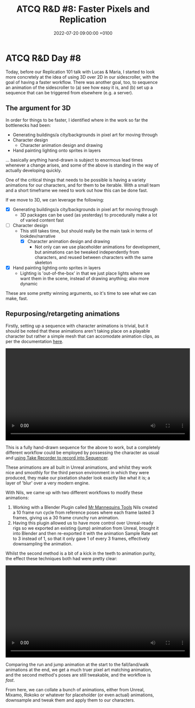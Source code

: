 ﻿---
layout: post 
title:  "ATCQ R&D #8: Faster Pixels and Replication"
date:   2022-07-20 09:00:00 +0100 
categories: [unreal, atcq, blender]
---

# ATCQ R&D Day #8

Today, before our Replication 101 talk with Lucas & Maria, I started to look more concretely at the idea of using 3D over 2D in our sidescroller, with the goal of having a faster workflow. There was another goal, too, to sequence an animation of the sidescroller to (a) see how easy it is, and (b) set up a sequence that can be triggered from elsewhere (e.g. a server). 

## The argument for 3D

In order for things to be faster, I identified where in the work so far the bottlenecks had been:

- Generating buildings/a city/backgrounds in pixel art for moving through
- Character design
  - Character animation design and drawing
- Hand painting lighting onto sprites in layers

... basically anything hand-drawn is subject to enormous lead times whenever a change arises, and some of the above is standing in the way of actually developing quickly.

One of the critical things that needs to be possible is having a variety animations for our characters, and for them to be iterable. With a small team and a short timeframe we need to work out how this can be done fast.

If we move to 3D, we can leverage the following:

- [x] Generating buildings/a city/backgrounds in pixel art for moving through
  - 3D packages can be used (as yesterday) to procedurally make a lot of varied content fast
- [ ] Character design
  - This still takes time, but should really be the main task in terms of lookdev/narrative
      - [x] Character animation design and drawing
        - Not only can we use placeholder animations for development, but animations can be tweaked independently from characters, and reused between characters with the same skeleton
- [x] Hand painting lighting onto sprites in layers
  - Lighting is 'out-of-the-box' in that we just place lights where we want them in the scene, instead of drawing anything; also more dynamic

These are some pretty winning arguments, so it's time to see what we can make, fast.

## Repurposing/retargeting animations

Firstly, setting up a sequence with character animations is trivial, but it should be noted that these animations aren't taking place on a playable character but rather a simple mesh that can accomodate animation clips, as per the documentation [here](https://docs.unrealengine.com/5.0/en-US/how-to-add-cinematic-animation-to-a-character-in-unreal-engine/).

<video controls width="600">
    <source src="/docs/assets/videos/2022-07-20 12-10-51-1.webm" 
            type="video/webm">
</video>

This is a fully hand-drawn sequence for the above to work, but a completely different workflow could be employed by possessing the character as usual and [using Take Recorder to record into Sequencer](https://docs.unrealengine.com/5.0/en-US/record-gameplay-in-unreal-engine/). 

These animations are all built in Unreal animations, and whilst they work nice and smoothly for the third person environment in which they were produced, they make our pixelation shader look exactly like what it is; a layer of 'blur' over a very modern engine.

With Nils, we came up with two different workflows to modify these animations:

1. Working with a Blender Plugin called [Mr Mannequins Tools](https://jimkroovy.gumroad.com/l/MrMannequinsTools) Nils created a 10 frame run cycle from reference poses where each frame lasted 3 frames, giving us a 30 frame crunchy run animation.
2. Having this plugin allowed us to have more control over Unreal-ready rigs so we exported an existing (jump) animation from Unreal, brought it into Blender and then re-exported it with the animation Sample Rate set to 3 instead of 1, so that it only gave 1 of every 3 frames, effectively downsampling the animation.

Whilst the second method is a bit of a kick in the teeth to animation purity, the effect these techniques both had were pretty clear: 

<video controls width="600">
    <source src="/docs/assets/videos/2022-07-20 18-19-05-1.webm" 
            type="video/webm">
</video>

Comparing the run and jump animation at the start to the fall/land/walk animations at the end, we get a much truer pixel art matching animation, and the second method's poses are still tweakable, and the workflow is _fast_.

From here, we can collate a bunch of animations, either from Unreal, Mixamo, Rokoko or whatever for placeholder (or even actual) animations, downsample and tweak them and apply them to our characters.  
